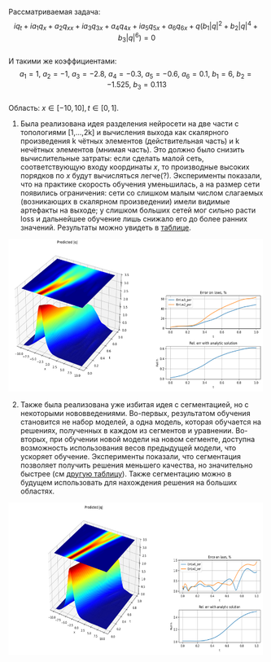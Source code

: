 Рассматриваемая задача:  
$$iq_t + ia_1q_x + a_2q_{xx} + ia_3q_{3x} + a_4q_{4x} + ia_5q_{5x} + a_6q_{6x} + q(b_1|q|^2 +b_2|q|^4 + b_3|q|^6)=0$$  
И такими же коэффициентами:  
$$a_1 = 1,\ a_2 = -1,\ a_3 = -2.8,\ a_4 = -0.3,\ a_5 = -0.6,\ a_6 = 0.1,\ b_1 = 6,\ b_2 = -1.525,\ b_3 = 0.113$$  
Область: $x\in[-10,10], t\in[0,1]$.  

1. Была реализована идея разделения нейросети на две части с топологиями [1,...,2k] и вычисления выхода как скалярного произведения k чётных элементов (действительная часть) и k нечётных элементов (мнимая часть).
Это должно было снизить вычислительные затраты: если сделать малой сеть, соответствующую входу координаты $x$, то производные высоких порядков по $x$ будут вычисляться легче(?). Эксперименты показали, что
на практике скорость обучения уменьшилась, а на размер сети появились ограничения: сети со слишком малым числом слагаемых (возникающих в скалярном произведении) имели видимые артефакты на выходе;
у слишком больших сетей мог сильно расти loss и дальнейшее обучение лишь снижало его до более ранних значений. Результаты можно увидеть в [таблице](https://github.com/mikhakuv/PINNs/blob/main/statistics/SP_PINN.xlsx).

<img src="https://github.com/mikhakuv/PINNs/blob/main/pictures/exp61_charts_1.png" width="500" height="300">  

2. Также была реализована уже избитая идея с сегментацией, но с некоторыми нововведениями. Во-первых, результатом обучения становится не набор моделей, а одна модель, которая обучается на решениях, полученных в каждом из сегментов и уравнении.
Во-вторых, при обучении новой модели на новом сегменте, доступна возможность использования весов предыдущей модели, что ускоряет обучение. Эксперименты показали, что сегментация позволяет получить решения меньшего качества, но значительно быстрее
(см [другую таблицу](https://github.com/mikhakuv/PINNs/blob/main/statistics/Seg_PINN.xlsx)). Также сегментацию можно в будущем использовать для нахождения решения на больших областях.

<img src="https://github.com/mikhakuv/PINNs/blob/main/pictures/exp61_charts_2.png" width="500" height="300">  
